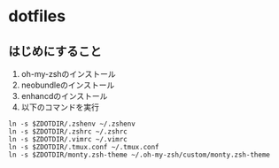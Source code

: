 dotfiles
========

## はじめにすること

1. oh-my-zshのインストール
2. neobundleのインストール
3. enhancdのインストール
4. 以下のコマンドを実行

```
ln -s $ZDOTDIR/.zshenv ~/.zshenv
ln -s $ZDOTDIR/.zshrc ~/.zshrc
ln -s $ZDOTDIR/.vimrc ~/.vimrc
ln -s $ZDOTDIR/.tmux.conf ~/.tmux.conf
ln -s $ZDOTDIR/monty.zsh-theme ~/.oh-my-zsh/custom/monty.zsh-theme
```

